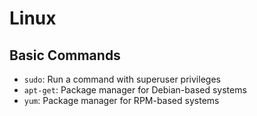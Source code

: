 # Linux

## Basic Commands

* `sudo`: Run a command with superuser privileges
* `apt-get`: Package manager for Debian-based systems
* `yum`: Package manager for RPM-based systems